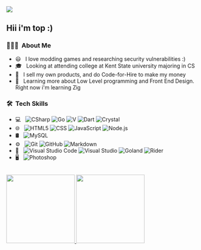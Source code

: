 <img src="https://i.pinimg.com/originals/f2/f4/46/f2f44605a7405cbdcd6f14f03262ead9.gif">

<h2> Hii i'm top :) </h2>

<h3> 👨🏻‍💻 &nbsp;About Me </h3>

- 😃 &nbsp; I love modding games and researching security vulnerabilities :)
- 🎓 &nbsp; Looking at attending college at Kent State university majoring in CS
- 💼 &nbsp; I sell my own products, and do Code-for-Hire to make my money
- 🌱 &nbsp; Learning more about Low Level programming and Front End Design. Right now i'm learning Zig

<h3> 🛠 &nbsp;Tech Skills</h3>

- 💻 &nbsp;
  ![CSharp](https://img.shields.io/badge/-CSharp-333333?style=flat&logo=Csharp&logoColor=#ffffff)
  ![Go](https://img.shields.io/badge/-Go-333333?style=flat&logo=Go&logoColor=8af3ff)
  ![V](https://img.shields.io/badge/-Vlang-333333?style=flat&logo=V&logoColor=0096FF)
  ![Dart](https://img.shields.io/badge/-Dart-333333?style=flat&logo=dart&logoColor=00FFFF)
  ![Crystal](https://img.shields.io/badge/-Crystal-333333?style=flat&logo=crystal&logoColor=000000)
- 🌐 &nbsp;
  ![HTML5](https://img.shields.io/badge/-HTML5-333333?style=flat&logo=HTML5)
  ![CSS](https://img.shields.io/badge/-CSS-333333?style=flat&logo=CSS3&logoColor=1572B6)
  ![JavaScript](https://img.shields.io/badge/-JavaScript-333333?style=flat&logo=javascript)
  ![Node.js](https://img.shields.io/badge/-Node.js-333333?style=flat&logo=node.js)
- 🛢 &nbsp;
  ![MySQL](https://img.shields.io/badge/-MySQL-333333?style=flat&logo=mysql)
- ⚙️ &nbsp;
  ![Git](https://img.shields.io/badge/-Git-333333?style=flat&logo=git)
  ![GitHub](https://img.shields.io/badge/-GitHub-333333?style=flat&logo=github)
  ![Markdown](https://img.shields.io/badge/-Markdown-333333?style=flat&logo=markdown)
- 🔧 &nbsp;
  ![Visual Studio Code](https://img.shields.io/badge/-Visual%20Studio%20Code-333333?style=flat&logo=visual-studio-code&logoColor=007ACC)
  ![Visual Studio](https://img.shields.io/badge/-Visual%20Studio-333333?style=flat&logo=visual-studio&logoColor=992bff)
  ![Goland](https://img.shields.io/badge/-Goland-333333?style=flat&logo=goland&logoColor=00FFFF)
  ![Rider](https://img.shields.io/badge/-Rider-333333?style=flat&logo=rider&logoColor=8aa1ff)
- 🖥 &nbsp;
  ![Photoshop](https://img.shields.io/badge/-Photoshop-333333?style=flat&logo=adobe-photoshop)
<br/>

<a href="https://github.com/Minagoroshi">
  <img height="180em" src="https://github-readme-stats.vercel.app/api?username=Minagoroshi&theme=buefy&show_icons=true" />
  <img height="180em" src="https://github-readme-stats.vercel.app/api/top-langs/?username=Minagoroshi&theme=buefy&layout=compact" />
</a>

<br/>
